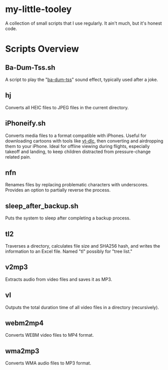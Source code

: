 # my-little-tooley
A collection of small scripts that I use regularly. It ain't much, but it's honest code.

# Scripts Overview

## Ba-Dum-Tss.sh
A script to play the "[ba-dum-tss](https://www.youtube.com/watch?v=6zXDo4dL7SU)" sound effect, typically used after a joke.

## hj
Converts all HEIC files to JPEG files in the current directory.

## iPhoneify.sh
Converts media files to a format compatible with iPhones. Useful for downloading cartoons with tools like [yt-dlc](https://github.com/blackjack4494/yt-dlc), then converting and airdropping them to your iPhone. Ideal for offline viewing during flights, especially takeoff and landing, to keep children distracted from pressure-change related pain.

## nfn
Renames files by replacing problematic characters with underscores. Provides an option to partially reverse the process.

## sleep\_after\_backup.sh
Puts the system to sleep after completing a backup process.

## tl2
Traverses a directory, calculates file size and SHA256 hash, and writes the information to an Excel file. Named "tl" possibly for "tree list."

## v2mp3
Extracts audio from video files and saves it as MP3.

## vl
Outputs the total duration time of all video files in a directory (recursively).

## webm2mp4
Converts WEBM video files to MP4 format.

## wma2mp3
Converts WMA audio files to MP3 format.
